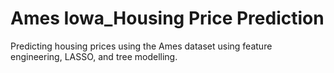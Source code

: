 # Ames Iowa_Housing Price Prediction
Predicting housing prices using the Ames dataset using feature engineering, LASSO, and tree modelling.
